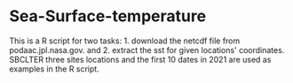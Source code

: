 # Sea-Surface-temperature
This is a R script for two tasks: 1. download the netcdf file from podaac.jpl.nasa.gov. and 2. extract the sst for given locations' coordinates. SBCLTER three sites locations and the first 10 dates in 2021 are used as examples in the R script.  
